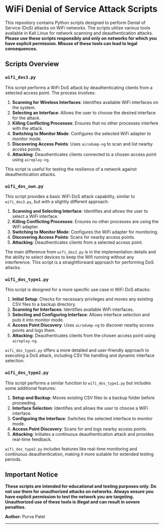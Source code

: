 # WiFi Denial of Service Attack Scripts

This repository contains Python scripts designed to perform Denial of Service (DoS) attacks on WiFi networks. The scripts utilize various tools available in Kali Linux for network scanning and deauthentication attacks. **Please use these scripts responsibly and only on networks for which you have explicit permission. Misuse of these tools can lead to legal consequences.**

## Scripts Overview

### `wifi_dos3.py`

This script performs a WiFi DoS attack by deauthenticating clients from a selected access point. The process involves:
1. **Scanning for Wireless Interfaces**: Identifies available WiFi interfaces on the system.
2. **Selecting an Interface**: Allows the user to choose the desired interface for the attack.
3. **Killing Conflicting Processes**: Ensures that no other processes interfere with the attack.
4. **Switching to Monitor Mode**: Configures the selected WiFi adapter to monitor mode.
5. **Discovering Access Points**: Uses `airodump-ng` to scan and list nearby access points.
6. **Attacking**: Deauthenticates clients connected to a chosen access point using `aireplay-ng`.

This script is useful for testing the resilience of a network against deauthentication attacks.

### `wifi_dos_own.py`

This script provides a basic WiFi DoS attack capability, similar to `wifi_dos3.py`, but with a slightly different approach:
1. **Scanning and Selecting Interface**: Identifies and allows the user to select a WiFi interface.
2. **Killing Conflicting Processes**: Ensures no other processes are using the WiFi adapter.
3. **Switching to Monitor Mode**: Configures the WiFi adapter for monitoring.
4. **Discovering Access Points**: Scans for nearby access points.
5. **Attacking**: Deauthenticates clients from a selected access point.

The main difference from `wifi_dos3.py` is in the implementation details and the ability to select devices to keep the Wifi running without any interference. This script is a straightforward approach for performing DoS attacks.

### `wifi_dos_type1.py`

This script is designed for a more specific use case in WiFi DoS attacks:
1. **Initial Setup**: Checks for necessary privileges and moves any existing CSV files to a backup directory.
2. **Scanning for Interfaces**: Identifies available WiFi interfaces.
3. **Selecting and Configuring Interface**: Allows interface selection and puts it into monitor mode.
4. **Access Point Discovery**: Uses `airodump-ng` to discover nearby access points and logs them.
5. **Attacking**: Deauthenticates clients from the chosen access point using `aireplay-ng`.

`wifi_dos_type1.py` offers a more detailed and user-friendly approach to executing a DoS attack, including CSV file handling and dynamic interface selection.

### `wifi_dos_type2.py`

This script performs a similar function to `wifi_dos_type1.py` but includes some additional features:
1. **Setup and Backup**: Moves existing CSV files to a backup folder before proceeding.
2. **Interface Selection**: Identifies and allows the user to choose a WiFi interface.
3. **Configuring the Interface**: Switches the selected interface to monitor mode.
4. **Access Point Discovery**: Scans for and logs nearby access points.
5. **Attacking**: Initiates a continuous deauthentication attack and provides real-time feedback.

`wifi_dos_type2.py` includes features like real-time monitoring and continuous deauthentication, making it more suitable for extended testing periods.

## Important Notice

**These scripts are intended for educational and testing purposes only. Do not use them for unauthorized attacks on networks. Always ensure you have explicit permission to test the network you are targeting. Unauthorized use of these tools is illegal and can result in severe penalties.**

**Author:** Purva Patel

---
